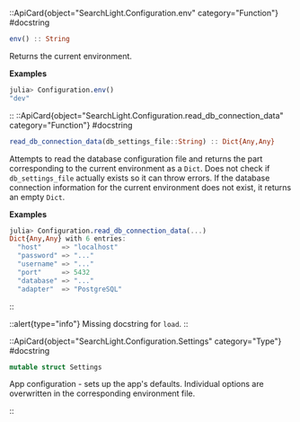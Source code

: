 

::ApiCard{object="SearchLight.Configuration.env" category="Function"}
#docstring


```julia
env() :: String
```

Returns the current environment.

**Examples**

```julia
julia> Configuration.env()
"dev"
```

::
::ApiCard{object="SearchLight.Configuration.read_db_connection_data" category="Function"}
#docstring


```julia
read_db_connection_data(db_settings_file::String) :: Dict{Any,Any}
```

Attempts to read the database configuration file and returns the part corresponding to the current environment as a `Dict`. Does not check if `db_settings_file` actually exists so it can throw errors. If the database connection information for the current environment does not exist, it returns an empty `Dict`.

**Examples**

```julia
julia> Configuration.read_db_connection_data(...)
Dict{Any,Any} with 6 entries:
  "host"     => "localhost"
  "password" => "..."
  "username" => "..."
  "port"     => 5432
  "database" => "..."
  "adapter"  => "PostgreSQL"
```

::

::alert{type="info"}Missing docstring for `load`. ::


::ApiCard{object="SearchLight.Configuration.Settings" category="Type"}
#docstring


```julia
mutable struct Settings
```

App configuration - sets up the app's defaults. Individual options are overwritten in the corresponding environment file.

::
